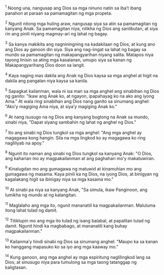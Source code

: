<sup>1</sup>
Noong una, nangusap ang Dios sa mga ninuno natin sa ibaʼt ibang panahon at paraan sa pamamagitan ng mga propeta. 

<sup>2</sup>
Ngunit nitong mga huling araw, nangusap siya sa atin sa pamamagitan ng kanyang Anak. Sa pamamagitan niya, nilikha ng Dios ang sanlibutan, at siya rin ang pinili niyang magmay-ari ng lahat ng bagay. 

<sup>3</sup>
Sa kanya makikita ang nagniningning na kadakilaan ng Dios, at kung ano ang Dios ay ganoon din siya. Siya ang nag-iingat sa lahat ng bagay sa mundo sa pamamagitan ng makapangyarihan niyang salita. Matapos niya tayong linisin sa ating mga kasalanan, umupo siya sa kanan ng Makapangyarihang Dios doon sa langit.

<sup>4</sup>
Kaya naging mas dakila ang Anak ng Dios kaysa sa mga anghel at higit na dakila ang pangalan niya kaysa sa kanila. 

<sup>5</sup>
Sapagkat kailanman, wala ni isa man sa mga anghel ang sinabihan ng Dios ng ganito: "Ikaw ang Anak ko, at ngayon, ipapahayag ko na ako ang iyong Ama." At wala ring sinabihan ang Dios nang ganito sa sinumang anghel: "Akoʼy magiging Ama niya, at siyaʼy magiging Anak ko." 

<sup>6</sup>
At nang isusugo na ng Dios ang kanyang bugtong na Anak sa mundo, sinabi niya, "Dapat siyang sambahin ng lahat ng anghel ng Dios." 

<sup>7</sup>
Ito ang sinabi ng Dios tungkol sa mga anghel: "Ang mga anghel ay magagawa kong hangin. Sila na mga lingkod ko ay magagawa ko ring nagliliyab na apoy." 

<sup>8</sup>
Ngunit ito naman ang sinabi ng Dios tungkol sa kanyang Anak: "O Dios, ang kaharian mo ay magpakailanman at ang paghahari moʼy makatuwiran. 

<sup>9</sup>
Kinalugdan mo ang gumagawa ng matuwid at kinamuhian mo ang gumagawa ng masama. Kaya pinili ka ng Dios, na iyong Dios, at binigyan ng kagalakang higit sa ibinigay niya sa mga kasama mo." 

<sup>10</sup>
At sinabi pa niya sa kanyang Anak, "Sa simula, ikaw Panginoon, ang lumikha ng mundo at ng kalangitan. 

<sup>11</sup>
Maglalaho ang mga ito, ngunit mananatili ka magpakailanman. Maluluma itong lahat tulad ng damit. 

<sup>12</sup>
Titiklupin mo ang mga ito tulad ng isang balabal, at papalitan tulad ng damit. Ngunit hindi ka magbabago, at mananatili kang buhay magpakailanman." 

<sup>13</sup>
Kailanmaʼy hindi sinabi ng Dios sa sinumang anghel: "Maupo ka sa kanan ko hanggang mapasuko ko sa iyo ang mga kaaway mo." 

<sup>14</sup>
Kung ganoon, ang mga anghel ay mga espiritung naglilingkod lang sa Dios, at sinusugo niya para tumulong sa mga taong tatanggap ng kaligtasan.